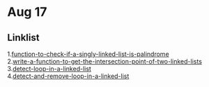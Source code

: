 
# Aug 17
## Linklist


1.<a href="https://www.geeksforgeeks.org/function-to-check-if-a-singly-linked-list-is-palindrome/">function-to-check-if-a-singly-linked-list-is-palindrome</a><br>
2.<a href="https://www.geeksforgeeks.org/write-a-function-to-get-the-intersection-point-of-two-linked-lists/">write-a-function-to-get-the-intersection-point-of-two-linked-lists</a><br>
3.<a href="https://www.geeksforgeeks.org/detect-loop-in-a-linked-list/">detect-loop-in-a-linked-list</a><br>
4.<a href="https://www.geeksforgeeks.org/detect-and-remove-loop-in-a-linked-list">detect-and-remove-loop-in-a-linked-list</a><br>

